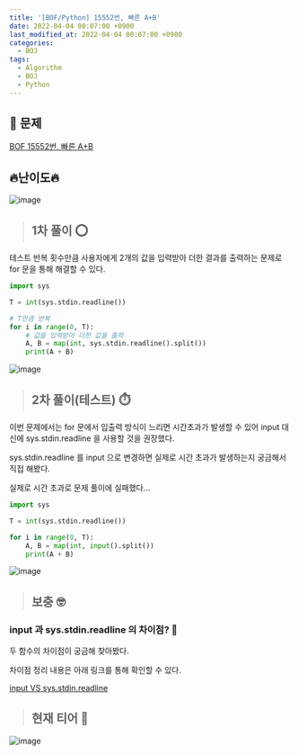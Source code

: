 ```yaml
---
title: '[BOF/Python] 15552번, 빠른 A+B'
date: 2022-04-04 00:07:00 +0900
last_modified_at: 2022-04-04 00:07:00 +0900
categories:
  - BOJ
tags:
  - Algorithm
  - BOJ
  - Python
---
```


## 📜 문제
[<i class='fa-solid fa-link'></i>BOF 15552번, 빠른 A+B](https://www.acmicpc.net/problem/15552)

## 🔥난이도🔥

![image](https://user-images.githubusercontent.com/100672617/161432360-8ddd62f9-f896-41f9-9bc3-cd07795b42cf.png)

>## 1차 풀이 ⭕

테스트 반복 횟수만큼 사용자에게 2개의 값을 입력받아 더한 결과를 출력하는 문제로 for 문을 통해 해결할 수 있다.

```python
import sys

T = int(sys.stdin.readline())

# T만큼 반복
for i in range(0, T):
    # 값을 입력받아 더한 값을 출력
    A, B = map(int, sys.stdin.readline().split())
    print(A + B)
```

![image](https://user-images.githubusercontent.com/100672617/161433843-f29c45fa-867e-4b2d-a03e-c3abb8141000.png)

>## 2차 풀이(테스트) ⏱️

이번 문제에서는 for 문에서 입출력 방식이 느리면 시간초과가 발생할 수 있어 input 대신에 sys.stdin.readline 을 사용할 것을 권장했다.

sys.stdin.readline 를 input 으로 변경하면 실제로 시간 초과가 발생하는지 궁금해서 직접 해봤다.

실제로 시간 초과로 문제 풀이에 실패했다...

```python
import sys

T = int(sys.stdin.readline())

for i in range(0, T):
    A, B = map(int, input().split())
    print(A + B)
```

![image](https://user-images.githubusercontent.com/100672617/161433959-c7171cfa-5558-47cb-affa-1572eff028f4.png)

>## 보충 🤓

### input 과 sys.stdin.readline 의 차이점? 🤔

두 함수의 차이점이 궁금해 찾아봤다.

차이점 정리 내용은 아래 링크를 통해 확인할 수 있다.

[<i class='fa-solid fa-link'></i>input VS sys.stdin.readline](/programing/input-vs-readline/)

>## 현재 티어 🥉

![image](https://user-images.githubusercontent.com/100672617/161433783-4e693c38-9b8c-4b29-ae1e-9702c42a4a15.png)